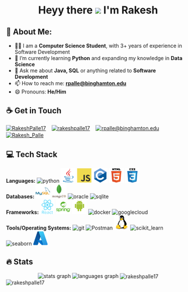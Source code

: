 <h1 align="center">Heyy there <img src="https://media.giphy.com/media/hvRJCLFzcasrR4ia7z/giphy.gif" width="40"> I'm Rakesh</h1>

<h2 align="left"> 💫 About Me: </h2>

- 👨‍💻 I am a **Computer Science Student**, with 3+ years of experience in Software Development
- 🌱 I’m currently learning **Python** and expanding my knowledge in **Data Science**
- 💬 Ask me about **Java, SQL** or anything related to **Software Development**
- 📫 How to reach me: **rpalle@binghamton.edu**
- 😄 Pronouns: **He/Him**

<h2 align="left">☕ Get in Touch</h2>
<p align="left">
    <a href="https://www.linkedin.com/in/rakeshpalle17/" target="_blank"><img align="center" src="https://img.shields.io/badge/LinkedIn-0077B5?style=for-the-badge&logo=linkedin&logoColor=white" alt="RakeshPalle17" /></a>
    &nbsp;&nbsp;
    <a href="https://github.com/rakeshpalle17" target="_blank"><img align="center" src="https://img.shields.io/badge/GitHub-181717?style=for-the-badge&logo=github&logoColor=white" alt="rakeshpalle17"/></a>
    &nbsp;&nbsp;
    <a href="mailto:rpalle@binghamton.edu" target="_blank"><img align="center" src="https://img.shields.io/badge/Email-D14836?style=for-the-badge&logo=gmail&logoColor=white" alt="rpalle@binghamton.edu"/></a>
    &nbsp;&nbsp;
    <a href="https://leetcode.com/u/Rakesh_Palle/" target="_blank"><img align="center" src="https://img.shields.io/badge/LeetCode-FFA116?style=for-the-badge&logo=leetcode&logoColor=white" alt="Rakesh_Palle"/></a>
</p>


<h2 align="left">💻 Tech Stack</h2>
<p align="left"> 
<b> Languages:</b>
    <img src='https://cdn.jsdelivr.net/gh/devicons/devicon/icons/python/python-original.svg' alt="python" width="40" height="40">
    <img src="https://raw.githubusercontent.com/devicons/devicon/master/icons/java/java-original.svg" alt="java" width="40" height="40" />
    <img src="https://raw.githubusercontent.com/devicons/devicon/master/icons/javascript/javascript-original.svg" alt="javascript" width="40" height="40"/>
    <img src="https://raw.githubusercontent.com/devicons/devicon/master/icons/c/c-original.svg" alt="c" width="40" height="40"/> 
    <img src="https://raw.githubusercontent.com/devicons/devicon/master/icons/html5/html5-original-wordmark.svg" alt="html5" width="40" height="40"/>
    <img src="https://raw.githubusercontent.com/devicons/devicon/master/icons/css3/css3-original-wordmark.svg" alt="css3" width="40" height="40"/>
<br>
<b>Databases: </b>   
<img src="https://raw.githubusercontent.com/devicons/devicon/master/icons/mysql/mysql-original-wordmark.svg" alt="mysql" width="40" height="40"/>
<img src="https://raw.githubusercontent.com/devicons/devicon/master/icons/mongodb/mongodb-original-wordmark.svg" alt="mongodb" width="40" height="40"/>  
<img src="https://cdn.jsdelivr.net/gh/devicons/devicon/icons/oracle/oracle-original.svg" alt="oracle" width="40" height="40"/>
<img src="https://cdn.jsdelivr.net/gh/devicons/devicon/icons/sqlite/sqlite-original.svg" alt="sqlite" width="40" height="40">
<br>
<b>Frameworks: </b>
<img src="https://raw.githubusercontent.com/devicons/devicon/master/icons/react/react-original-wordmark.svg" alt="react" width="40" height="40"/>
<img src="https://raw.githubusercontent.com/devicons/devicon/master/icons/spring/spring-original-wordmark.svg" alt="spring" width="40" height="40"/>
<img src="https://raw.githubusercontent.com/devicons/devicon/master/icons/android/android-original-wordmark.svg" alt="android" width="40" height="40" />
<img src='https://cdn.jsdelivr.net/gh/devicons/devicon/icons/docker/docker-original.svg' alt="docker" width="40" height="40">
<img src='https://cdn.jsdelivr.net/gh/devicons/devicon/icons/googlecloud/googlecloud-original.svg' alt="googlecloud" width="40" height="40">
<br>
<b>Tools/Operating Systems:</b>
<img src="https://www.vectorlogo.zone/logos/git-scm/git-scm-icon.svg" alt="git" width="40" height="40"/>
<img src="https://www.vectorlogo.zone/logos/getpostman/getpostman-icon.svg" title="Postman" alt="Postman" width="40" height="40"/>
<img src="https://raw.githubusercontent.com/devicons/devicon/master/icons/linux/linux-original.svg" alt="linux" width="40" height="40"/> 
<img src="https://upload.wikimedia.org/wikipedia/commons/0/05/Scikit_learn_logo_small.svg" alt="scikit_learn" width="40" height="40"/>
<img src="https://seaborn.pydata.org/_images/logo-mark-lightbg.svg" alt="seaborn" width="40" height="40"/>
<img src="https://raw.githubusercontent.com/devicons/devicon/master/icons/azure/azure-original.svg" alt="azure" width="40" height="40"/>
</p>

<h2 align="left"> 🔥 Stats</h2>

<div align="center">
  <img src="https://github-readme-stats.vercel.app/api?username=rakeshpalle17&hide_title=false&hide_rank=false&show_icons=true&include_all_commits=true&count_private=true&disable_animations=false&theme=dracula&locale=en&hide_border=false" height="150" alt="stats graph" />
  <img src="https://github-readme-stats.vercel.app/api/top-langs?username=rakeshpalle17&locale=en&hide_title=false&layout=compact&card_width=320&langs_count=5&theme=dracula&hide_border=false" height="150" alt="languages graph" />
    <img align="center" src="https://streak-stats.demolab.com?user=rakeshpalle17&theme=tokyonight&hide_current_streak=true" alt="rakeshpalle17"/>
</div>
<img src="https://komarev.com/ghpvc/?username=rakeshpalle17&style=flat-square&color=blue" alt="rakeshpalle17"/>
